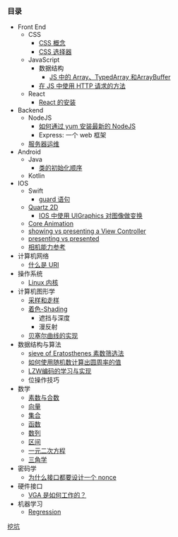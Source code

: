 

### 目录

* Front End
    * CSS
        * [CSS 概念](doc/front_end/css_intro.md)
        * [CSS 选择器](doc/front_end/css_selector.md)
    * JavaScript
        * 数据结构
            * [JS 中的 Array、TypedArray 和ArrayBuffer](doc/front_end/js_array_typedarray_arraybuffer.md)
        * [在 JS 中使用 HTTP 请求的方法](doc/front_end/http_in_js.md)
    * React
        * [React 的安装](doc/front_end/react/install.md)
* Backend
    * NodeJS
        * [如何通过 yum 安装最新的 NodeJS]()
        * Express: 一个 web 框架
    * [服务器运维](服务器运维.md)
* Android
    * Java
        * [类的初始化顺序](doc/java/class_init.md)
    * Kotlin
* IOS
    * Swift
        * [guard 语句](doc/ios/swift/guard.md)
    * [Quartz 2D](doc/ios/quartz_2d.md)
        *  [IOS 中使用 UIGraphics 对图像做变换](doc/ios/ui_graphics_context_coordination_system.md)
    * [Core Animation](doc/ios/core_animation.md)
    * [showing vs presenting a View Controller](doc/ios/showing_vs_presenting.md)
    * [presenting vs presented](doc/ios/presenting_vs_presented.md)
    * [相机能力参考](https://developer.apple.com/library/archive/documentation/DeviceInformation/Reference/iOSDeviceCompatibility/DeviceCompatibilityMatrix/DeviceCompatibilityMatrix.html#//apple_ref/doc/uid/TP40013599-CH17-SW1)
* 计算机网络
    * [什么是 URI](doc/net/uri.md)
* 操作系统
    * [Linux 内核](doc/os/linux_kernel.md)
* 计算机图形学
    * [采样和走样]()
    * [着色-Shading]()
        * 遮挡与深度
        * 漫反射
    * [贝塞尔曲线的实现](doc/cg/bezier.md)
* 数据结构与算法
    * [sieve of Eratosthenes 素数筛选法](doc/algo/sieve_of_eratosthenes.md)
    * [如何使用随机数计算出圆周率的值](doc/algo/random_to_pi.md)
    * [LZW编码的学习与实现](doc/algo/lzw.md)
    * 位操作技巧
* 数学
    * [素数与合数](doc/math/prime_number_and_composite_number.md)
    * [向量](doc/math/vector.md)
    * [集合](doc/math/set.md)
    * [函数](doc/math/函数.md)
    * [数列](doc/math/数列.md)
    * [区间]()
    * [一元二次方程]()
    * [三角学]()
* 密码学
    * [为什么接口都要设计一个 nonce](doc/cryptographic/nonce.md)
* 硬件接口
    * [VGA 是如何工作的？](doc/hardware/how_vga_works.md)
* 机器学习
    * [Regression](doc/ml/regression.md)


[挖坑](todo.md)